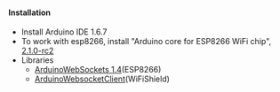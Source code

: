 #### Installation
  - Install Arduino IDE 1.6.7
  - To work with esp8266, install "Arduino core for ESP8266 WiFi chip", [2.1.0-rc2](https://github.com/esp8266/Arduino#staging-version-)
  - Libraries
    - [ArduinoWebSockets 1.4](https://github.com/Links2004/arduinoWebSockets)(ESP8266)
    - [ArduinoWebsocketClient](https://github.com/f-w-robots/ArduinoWebsocketClient)(WiFiShield)
